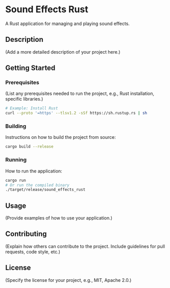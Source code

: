 # Sound Effects Rust

A Rust application for managing and playing sound effects.

## Description

(Add a more detailed description of your project here.)

## Getting Started

### Prerequisites

(List any prerequisites needed to run the project, e.g., Rust installation, specific libraries.)

```bash
# Example: Install Rust
curl --proto '=https' --tlsv1.2 -sSf https://sh.rustup.rs | sh
```

### Building

Instructions on how to build the project from source:

```bash
cargo build --release
```

### Running

How to run the application:

```bash
cargo run
# Or run the compiled binary
./target/release/sound_effects_rust
```

## Usage

(Provide examples of how to use your application.)

## Contributing

(Explain how others can contribute to the project. Include guidelines for pull requests, code style, etc.)

## License

(Specify the license for your project, e.g., MIT, Apache 2.0.)
